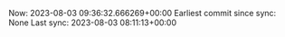 Now: 2023-08-03 09:36:32.666269+00:00 Earliest commit since sync: None Last sync: 2023-08-03 08:11:13+00:00
